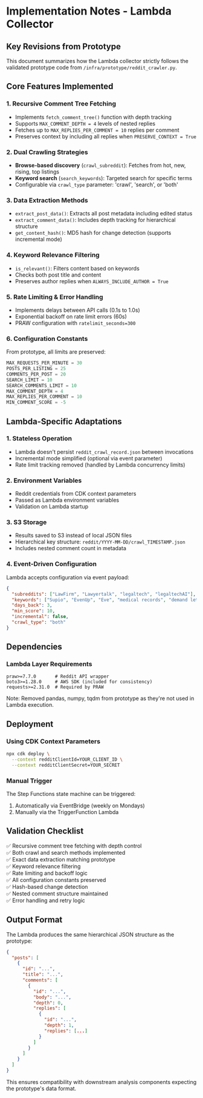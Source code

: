 # Implementation Notes - Lambda Collector

## Key Revisions from Prototype

This document summarizes how the Lambda collector strictly follows the validated prototype code from `/infra/prototype/reddit_crawler.py`.

## Core Features Implemented

### 1. **Recursive Comment Tree Fetching**
- Implements `fetch_comment_tree()` function with depth tracking
- Supports `MAX_COMMENT_DEPTH = 4` levels of nested replies
- Fetches up to `MAX_REPLIES_PER_COMMENT = 10` replies per comment
- Preserves context by including all replies when `PRESERVE_CONTEXT = True`

### 2. **Dual Crawling Strategies**
- **Browse-based discovery** (`crawl_subreddit`): Fetches from hot, new, rising, top listings
- **Keyword search** (`search_keywords`): Targeted search for specific terms
- Configurable via `crawl_type` parameter: 'crawl', 'search', or 'both'

### 3. **Data Extraction Methods**
- `extract_post_data()`: Extracts all post metadata including edited status
- `extract_comment_data()`: Includes depth tracking for hierarchical structure
- `get_content_hash()`: MD5 hash for change detection (supports incremental mode)

### 4. **Keyword Relevance Filtering**
- `is_relevant()`: Filters content based on keywords
- Checks both post title and content
- Preserves author replies when `ALWAYS_INCLUDE_AUTHOR = True`

### 5. **Rate Limiting & Error Handling**
- Implements delays between API calls (0.1s to 1.0s)
- Exponential backoff on rate limit errors (60s)
- PRAW configuration with `ratelimit_seconds=300`

### 6. **Configuration Constants**
From prototype, all limits are preserved:
```python
MAX_REQUESTS_PER_MINUTE = 30
POSTS_PER_LISTING = 25
COMMENTS_PER_POST = 20
SEARCH_LIMIT = 10
SEARCH_COMMENTS_LIMIT = 10
MAX_COMMENT_DEPTH = 4
MAX_REPLIES_PER_COMMENT = 10
MIN_COMMENT_SCORE = -5
```

## Lambda-Specific Adaptations

### 1. **Stateless Operation**
- Lambda doesn't persist `reddit_crawl_record.json` between invocations
- Incremental mode simplified (optional via event parameter)
- Rate limit tracking removed (handled by Lambda concurrency limits)

### 2. **Environment Variables**
- Reddit credentials from CDK context parameters
- Passed as Lambda environment variables
- Validation on Lambda startup

### 3. **S3 Storage**
- Results saved to S3 instead of local JSON files
- Hierarchical key structure: `reddit/YYYY-MM-DD/crawl_TIMESTAMP.json`
- Includes nested comment count in metadata

### 4. **Event-Driven Configuration**
Lambda accepts configuration via event payload:
```json
{
  "subreddits": ["LawFirm", "Lawyertalk", "legaltech", "legaltechAI"],
  "keywords": ["Supio", "EvenUp", "Eve", "medical records", "demand letter", "medical chronology", ...],
  "days_back": 3,
  "min_score": 10,
  "incremental": false,
  "crawl_type": "both"
}
```

## Dependencies

### Lambda Layer Requirements
```
praw>=7.7.0       # Reddit API wrapper
boto3>=1.28.0     # AWS SDK (included for consistency)
requests>=2.31.0  # Required by PRAW
```

Note: Removed pandas, numpy, tqdm from prototype as they're not used in Lambda execution.

## Deployment

### Using CDK Context Parameters
```bash
npx cdk deploy \
  --context redditClientId=YOUR_CLIENT_ID \
  --context redditClientSecret=YOUR_SECRET
```

### Manual Trigger
The Step Functions state machine can be triggered:
1. Automatically via EventBridge (weekly on Mondays)
2. Manually via the TriggerFunction Lambda

## Validation Checklist

✅ Recursive comment tree fetching with depth control  
✅ Both crawl and search methods implemented  
✅ Exact data extraction matching prototype  
✅ Keyword relevance filtering  
✅ Rate limiting and backoff logic  
✅ All configuration constants preserved  
✅ Hash-based change detection  
✅ Nested comment structure maintained  
✅ Error handling and retry logic  

## Output Format

The Lambda produces the same hierarchical JSON structure as the prototype:
```json
{
  "posts": [
    {
      "id": "...",
      "title": "...",
      "comments": [
        {
          "id": "...",
          "body": "...",
          "depth": 0,
          "replies": [
            {
              "id": "...",
              "depth": 1,
              "replies": [...]
            }
          ]
        }
      ]
    }
  ]
}
```

This ensures compatibility with downstream analysis components expecting the prototype's data format.